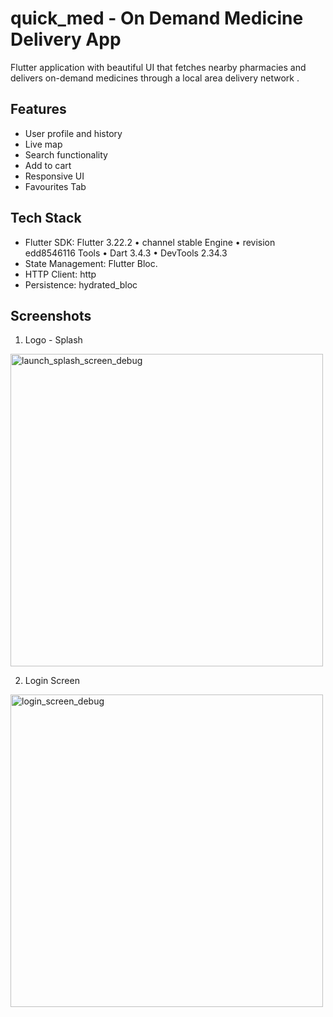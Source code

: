 # quick_med - On Demand Medicine Delivery App 
Flutter application with beautiful UI that fetches nearby pharmacies and delivers on-demand medicines through a local area delivery network .

## Features
- User profile and history
- Live map
- Search functionality
- Add to cart 
- Responsive UI
- Favourites Tab

## Tech Stack
- Flutter SDK: Flutter 3.22.2 • channel stable 
Engine • revision edd8546116
Tools • Dart 3.4.3 • DevTools 2.34.3
- State Management: Flutter Bloc.
- HTTP Client: http
- Persistence: hydrated_bloc

## Screenshots

1. Logo - Splash
<img src="https://github.com/user-attachments/assets/0c4c8624-771b-4c33-b23f-115011f6fdb3" alt="launch_splash_screen_debug" height="500"/>

2. Login Screen
<img src="https://github.com/user-attachments/assets/607edec3-1fc0-40c6-893a-68c1c3c6dec1" alt="login_screen_debug" height="500"/>


